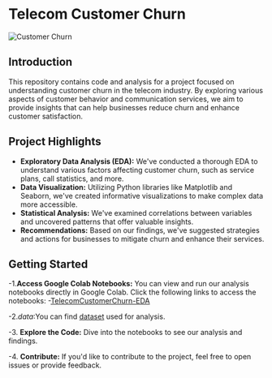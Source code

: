 # Telecom Customer Churn
![Customer Churn](https://emyrael.github.io/assets/img/churn.png)

## Introduction
This repository contains code and analysis for a project focused on understanding customer churn in the telecom industry. By exploring various aspects of customer behavior and communication services, we aim to provide insights that can help businesses reduce churn and enhance customer satisfaction.

## Project Highlights
- **Exploratory Data Analysis (EDA):** We've conducted a thorough EDA to understand various factors affecting customer churn, such as service plans, call statistics, and more.
- **Data Visualization:** Utilizing Python libraries like Matplotlib and Seaborn, we've created informative visualizations to make complex data more accessible.
- **Statistical Analysis:** We've examined correlations between variables and uncovered patterns that offer valuable insights.
- **Recommendations:** Based on our findings, we've suggested strategies and actions for businesses to mitigate churn and enhance their services.

## Getting Started
-1.**Access Google Colab Notebooks:** You can view and run our analysis notebooks directly in Google Colab. Click the following links to access the notebooks:
   -[TelecomCustomerChurn-EDA](https://colab.research.google.com/drive/1kubys51m8gUen46-bGWgmcmio6pLaa7T?usp=sharing)
   
-2.*data*:You can find [dataset](https://drive.google.com/file/d/1mb-ML3x0t8c5QELIxAH2uKulsFJrwklm/view?usp=share_link) used for analysis.

-3. **Explore the Code:** Dive into the notebooks to see our analysis and findings.

-4. **Contribute:** If you'd like to contribute to the project, feel free to open issues or provide feedback.

